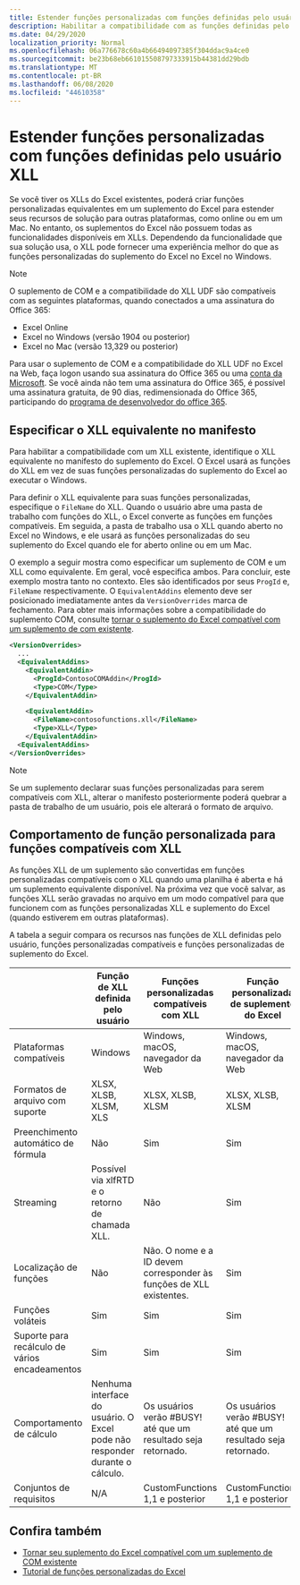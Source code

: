 ```yaml
---
title: Estender funções personalizadas com funções definidas pelo usuário XLL
description: Habilitar a compatibilidade com as funções definidas pelo usuário do Excel XLL que possuem funcionalidade equivalente às suas funções personalizadas
ms.date: 04/29/2020
localization_priority: Normal
ms.openlocfilehash: 06a776678c60a4b66494097385f304ddac9a4ce0
ms.sourcegitcommit: be23b68eb661015508797333915b44381dd29bdb
ms.translationtype: MT
ms.contentlocale: pt-BR
ms.lasthandoff: 06/08/2020
ms.locfileid: "44610358"
---
```

# <a name="extend-custom-functions-with-xll-user-defined-functions"></a>Estender funções personalizadas com funções definidas pelo usuário XLL

Se você tiver os XLLs do Excel existentes, poderá criar funções personalizadas equivalentes em um suplemento do Excel para estender seus recursos de solução para outras plataformas, como online ou em um Mac. No entanto, os suplementos do Excel não possuem todas as funcionalidades disponíveis em XLLs. Dependendo da funcionalidade que sua solução usa, o XLL pode fornecer uma experiência melhor do que as funções personalizadas do suplemento do Excel no Excel no Windows.

> [!NOTE]
> O suplemento de COM e a compatibilidade do XLL UDF são compatíveis com as seguintes plataformas, quando conectados a uma assinatura do Office 365:
> - Excel Online
> - Excel no Windows (versão 1904 ou posterior)
> - Excel no Mac (versão 13,329 ou posterior)
> 
> Para usar o suplemento de COM e a compatibilidade do XLL UDF no Excel na Web, faça logon usando sua assinatura do Office 365 ou uma [conta da Microsoft](https://account.microsoft.com/account). Se você ainda não tem uma assinatura do Office 365, é possível uma assinatura gratuita, de 90 dias, redimensionada do Office 365, participando do [programa de desenvolvedor do office 365](https://developer.microsoft.com/office/dev-program).

## <a name="specify-equivalent-xll-in-the-manifest"></a>Especificar o XLL equivalente no manifesto

Para habilitar a compatibilidade com um XLL existente, identifique o XLL equivalente no manifesto do suplemento do Excel. O Excel usará as funções do XLL em vez de suas funções personalizadas do suplemento do Excel ao executar o Windows.

Para definir o XLL equivalente para suas funções personalizadas, especifique o `FileName` do XLL. Quando o usuário abre uma pasta de trabalho com funções do XLL, o Excel converte as funções em funções compatíveis. Em seguida, a pasta de trabalho usa o XLL quando aberto no Excel no Windows, e ele usará as funções personalizadas do seu suplemento do Excel quando ele for aberto online ou em um Mac.

O exemplo a seguir mostra como especificar um suplemento de COM e um XLL como equivalente. Em geral, você especifica ambos. Para concluir, este exemplo mostra tanto no contexto. Eles são identificados por seus `ProgId` e, `FileName` respectivamente. O `EquivalentAddins` elemento deve ser posicionado imediatamente antes da `VersionOverrides` marca de fechamento. Para obter mais informações sobre a compatibilidade do suplemento COM, consulte [tornar o suplemento do Excel compatível com um suplemento de com existente](../develop/make-office-add-in-compatible-with-existing-com-add-in.md).

```xml
<VersionOverrides>
  ...
  <EquivalentAddins>
    <EquivalentAddin>
      <ProgId>ContosoCOMAddin</ProgId>
      <Type>COM</Type>
    </EquivalentAddin>

    <EquivalentAddin>
      <FileName>contosofunctions.xll</FileName>
      <Type>XLL</Type>
    </EquivalentAddin>
  <EquivalentAddins>
</VersionOverrides>
```

> [!NOTE]
> Se um suplemento declarar suas funções personalizadas para serem compatíveis com XLL, alterar o manifesto posteriormente poderá quebrar a pasta de trabalho de um usuário, pois ele alterará o formato de arquivo.

## <a name="custom-function-behavior-for-xll-compatible-functions"></a>Comportamento de função personalizada para funções compatíveis com XLL

As funções XLL de um suplemento são convertidas em funções personalizadas compatíveis com o XLL quando uma planilha é aberta e há um suplemento equivalente disponível. Na próxima vez que você salvar, as funções XLL serão gravadas no arquivo em um modo compatível para que funcionem com as funções personalizadas XLL e suplemento do Excel (quando estiverem em outras plataformas).

A tabela a seguir compara os recursos nas funções de XLL definidas pelo usuário, funções personalizadas compatíveis e funções personalizadas de suplemento do Excel.

|         |Função de XLL definida pelo usuário |Funções personalizadas compatíveis com XLL |Função personalizada de suplemento do Excel |
|---------|---------|---------|---------|
| Plataformas compatíveis | Windows | Windows, macOS, navegador da Web | Windows, macOS, navegador da Web |
| Formatos de arquivo com suporte | XLSX, XLSB, XLSM, XLS | XLSX, XLSB, XLSM | XLSX, XLSB, XLSM |
| Preenchimento automático de fórmula | Não | Sim | Sim |
| Streaming | Possível via xlfRTD e o retorno de chamada XLL. | Não | Sim |
| Localização de funções | Não | Não. O nome e a ID devem corresponder às funções de XLL existentes. | Sim |
| Funções voláteis | Sim | Sim | Sim |
| Suporte para recálculo de vários encadeamentos | Sim | Sim | Sim |
| Comportamento de cálculo | Nenhuma interface do usuário. O Excel pode não responder durante o cálculo. | Os usuários verão #BUSY! até que um resultado seja retornado. | Os usuários verão #BUSY! até que um resultado seja retornado. |
| Conjuntos de requisitos | N/A | CustomFunctions 1,1 e posterior | CustomFunctions 1,1 e posterior |

## <a name="see-also"></a>Confira também

- [Tornar seu suplemento do Excel compatível com um suplemento de COM existente](../develop/make-office-add-in-compatible-with-existing-com-add-in.md)
- [Tutorial de funções personalizadas do Excel](../tutorials/excel-tutorial-create-custom-functions.md)
